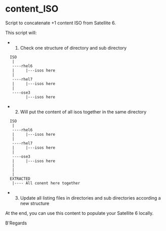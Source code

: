 # content_ISO

Script to concatenate +1 content ISO from Satellite 6.

This script will:

* 1. Check one structure of directory and sub directory

```
  ISO
   |
   ----rhel6
   |     |---isos here
   |
   ----rhel7
   |     |---isos here
   |
   ----ose3
         |---isos here
```

* 2. Will put the content of all isos together in the same directory
  
```
  ISO
   |
   ----rhel6
   |     |---isos here
   |
   ----rhel7
   |     |---isos here
   |
   ----ose3
   |     |---isos here
   |
   |
   |
  EXTRACTED
   |---- All conent here together
```

* 3. Update all listing files in directories and sub directories according a new structure

At the end, you can use this content to populate your Satellite 6 locally.

B'Regards
